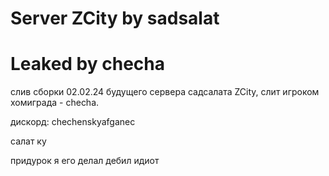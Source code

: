 # Server ZCity by sadsalat
# Leaked by checha

слив сборки 02.02.24 будущего сервера садсалата ZCity, слит игроком хомиграда - checha.

дискорд: chechenskyafganec

салат ку

придурок я его делал дебил идиот
